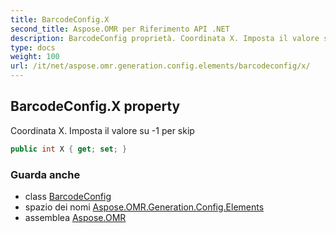 ```yaml
---
title: BarcodeConfig.X
second_title: Aspose.OMR per Riferimento API .NET
description: BarcodeConfig proprietà. Coordinata X. Imposta il valore su 1 per skip
type: docs
weight: 100
url: /it/net/aspose.omr.generation.config.elements/barcodeconfig/x/
---
```

## BarcodeConfig.X property

Coordinata X. Imposta il valore su -1 per skip

```csharp
public int X { get; set; }
```

### Guarda anche

* class [BarcodeConfig](../)
* spazio dei nomi [Aspose.OMR.Generation.Config.Elements](../../barcodeconfig/)
* assemblea [Aspose.OMR](../../../)


